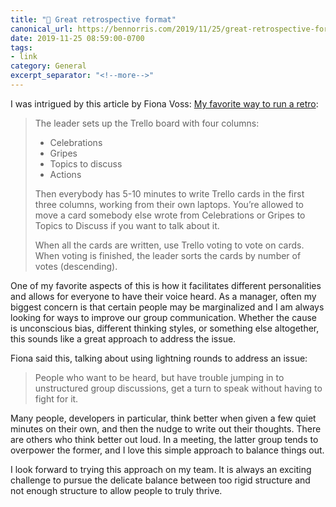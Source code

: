 ```yaml
---
title: "🔗 Great retrospective format"
canonical_url: https://bennorris.com/2019/11/25/great-retrospective-format
date: 2019-11-25 08:59:00-0700
tags:
- link
category: General
excerpt_separator: "<!--more-->"
---
```


I was intrigued by this article by Fiona Voss: [My favorite way to run a retro](http://fionavoss.blog/2019/11/24/running-a-retro/):

> The leader sets up the Trello board with four columns:
> 
> - Celebrations
> - Gripes
> - Topics to discuss
> - Actions
> 
> Then everybody has 5-10 minutes to write Trello cards in the first three columns, working from their own laptops. You’re allowed to move a card somebody else wrote from Celebrations or Gripes to Topics to Discuss if you want to talk about it.
> 
> When all the cards are written, use Trello voting to vote on cards. When voting is finished, the leader sorts the cards by number of votes (descending).

<!--more-->

One of my favorite aspects of this is how it facilitates different personalities and allows for everyone to have their voice heard. As a manager, often my biggest concern is that certain people may be marginalized and I am always looking for ways to improve our group communication. Whether the cause is unconscious bias, different thinking styles, or something else altogether, this sounds like a great approach to address the issue.

Fiona said this, talking about using lightning rounds to address an issue:

> People who want to be heard, but have trouble jumping in to unstructured group discussions, get a turn to speak without having to fight for it.

Many people, developers in particular, think better when given a few quiet minutes on their own, and then the nudge to write out their thoughts. There are others who think better out loud. In a meeting, the latter group tends to overpower the former, and I love this simple approach to balance things out.

I look forward to trying this approach on my team. It is always an exciting challenge to pursue the delicate balance between too rigid structure and not enough structure to allow people to truly thrive.